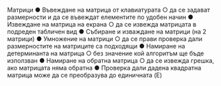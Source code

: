 Матрици
●	Въвеждане на матрица от клавиатурата
  ○	да се задават размерности и да се въвеждат елементите по удобен начин
●	Извеждане на матрица на екрана
  ○	да се извежда матрицата в подреден табличен вид
●	Събиране и изваждане на матрици (на 2 матрици)
●	Умножение на матрици
  ○	да се прави проверка дали размерностите на матриците са подходящи
●	Намиране на детерминанта на матрица
  ○	без значение кой алгоритъм ще бъде използван
●	Намиране на обратна матрица
  ○	да се извежда грешка, ако матрицата няма обратна
●	Проверка дали дадена квадратна матрица може да се преобразува до единичната (E)
